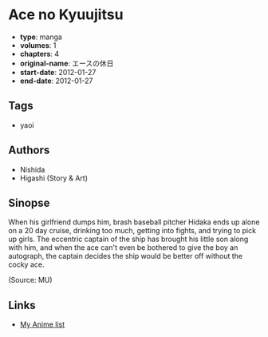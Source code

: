 # Ace no Kyuujitsu

-   **type**: manga
-   **volumes**: 1
-   **chapters**: 4
-   **original-name**: エースの休日
-   **start-date**: 2012-01-27
-   **end-date**: 2012-01-27

## Tags

-   yaoi

## Authors

-   Nishida
-   Higashi (Story & Art)

## Sinopse

When his girlfriend dumps him, brash baseball pitcher Hidaka ends up alone on a 20 day cruise, drinking too much, getting into fights, and trying to pick up girls. The eccentric captain of the ship has brought his little son along with him, and when the ace can't even be bothered to give the boy an autograph, the captain decides the ship would be better off without the cocky ace.

(Source: MU)

## Links

-   [My Anime list](https://myanimelist.net/manga/51639/Ace_no_Kyuujitsu)
